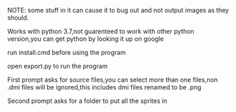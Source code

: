 NOTE: some stuff in it can cause it to bug out and not output images as they should.

Works with python 3.7,not guarenteed to work with other python version,you can get python by looking it up on google

run install.cmd before using the program

open export.py to run the program

First prompt asks for source files,you can select more than one files,non .dmi files will be ignored,this includes dmi files renamed to be .png

Second prompt asks for a folder to put all the sprites in
